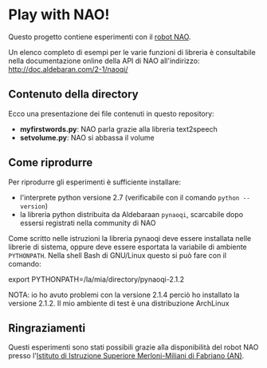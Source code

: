 # Play with NAO!

Questo progetto contiene esperimenti con il [robot NAO](https://www.ald.softbankrobotics.com).

Un elenco completo di esempi per le varie funzioni di libreria è consultabile
nella documentazione online della API di NAO all'indirizzo:
http://doc.aldebaran.com/2-1/naoqi/

## Contenuto della directory

Ecco una presentazione dei file contenuti in questo repository:

* **myfirstwords.py**: NAO parla grazie alla libreria text2speech
* **setvolume.py**: NAO si abbassa il volume

## Come riprodurre

Per riprodurre gli esperimenti è sufficiente installare:

* l'interprete python versione 2.7 (verificabile con il comando `python --version`)
* la libreria python distribuita da Aldebaraan `pynaoqi`, scarcabile dopo essersi registrati nella community di NAO

Come scritto nelle istruzioni la libreria pynaoqi deve essere installata nelle librerie di sistema,
oppure deve essere esportata la variabile di ambiente `PYTHONPATH`.
Nella shell Bash di GNU/Linux questo si può fare con il comando:

  export PYTHONPATH=/la/mia/directory/pynaoqi-2.1.2

NOTA: io ho avuto problemi con la versione  2.1.4 perciò ho installato la versione 2.1.2.
Il mio ambiente di test è una distribuzione ArchLinux

## Ringraziamenti

Questi esperimenti sono stati possibili grazie alla disponibilità del robot NAO
presso l'[Istituto di Istruzione Superiore Merloni-Miliani di Fabriano (AN)](http://www.iismerlonimiliani.it).
